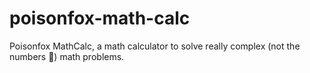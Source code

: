 # poisonfox-math-calc
Poisonfox MathCalc, a math calculator to solve really complex (not the numbers 🤣) math problems.
